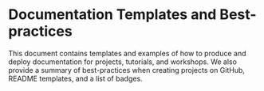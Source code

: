 # Documentation Templates and Best-practices

This document contains templates and examples of how to produce and deploy documentation
for projects, tutorials, and workshops. We also provide a summary of best-practices when
creating projects on GitHub, README templates, and a list of badges.
